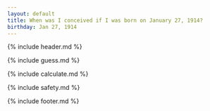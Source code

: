 ```yaml
---
layout: default
title: When was I conceived if I was born on January 27, 1914?
birthday: Jan 27, 1914
---
```


{% include header.md %}

{% include guess.md %}

{% include calculate.md %}

{% include safety.md %}

{% include footer.md %}



